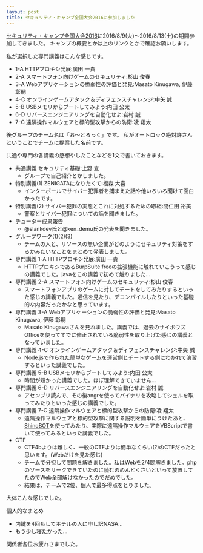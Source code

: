 ```yaml
---
layout: post
title: セキュリティ・キャンプ全国大会2016に参加しました
---
```


[セキュリティ・キャンプ全国大会2016](https://www.ipa.go.jp/jinzai/camp/2016/zenkoku2016.html)に2016/8/9(火)～2016/8/13(土)の期間参加してきました。 
キャンプの概要とかは上のリンクとかで確認お願いします。 
 
私が選択した専門講義はこんな感じです。

- 1-A HTTPプロキシ発展:廣田 一貴 
- 2-A スマートフォン向けゲームのセキュリティ:杉山 俊春 
- 3-A Webアプリケーションの脆弱性の評価と発見:Masato Kinugawa, 伊藤 彰嗣 
- 4-C オンラインゲームアタック＆ディフェンスチャレンジ:中矢 誠 
- 5-B USBメモリからブートしてみよう:内田 公太 
- 6-D リバースエンジニアリングを自動化せよ:岩村 誠 
- 7-C 遠隔操作マルウェアと標的型攻撃からの防衛:凌 翔太 
 
 
後グループのチーム名は「お～とろっく」です。 
私がオートロック絶対許さんということでチームに提案した名前です。 
 
 
共通や専門の各講義の感想やしたことなどを1文で書いておきます。 

- 共通講義 セキュリティ基礎:上野 宣 
  - グループで自己紹介とかしました。 　　
- 特別講義(1) ZENIGATAになりたくて:福森 大喜 
  - インターポールでサイバー犯罪者を捕まえた話や他いろいろ聞けて面白かったです。
- 特別講義(2) サイバー犯罪の実態とこれに対処するための取組:間仁田 裕美 
  - 警察とサイバー犯罪についての話を聞きました。 
- チューター成果報告 
  - @slankdev氏と@ken_demu氏の発表を聞きました。 
- グループワーク(1)(2)(3) 
  - チームの人と、リソースの無い企業がどのようにセキュリティ対策をするかみたいなことをまとめて発表しました。 
- 専門講義 1-A HTTPプロキシ発展:廣田 一貴 
  - HTTPプロキシであるBurpSuite freeの拡張機能に触れていこうって感じの講義でした。javaをこの講義で初めて触りました... 
- 専門講義 2-A スマートフォン向けゲームのセキュリティ:杉山 俊春 
  - スマートフォンアプリのゲームに対してチートをしてみたりするといった感じの講義でした。通信を見たり、デコンパイルしたりといった基礎的な内容だったかなと思っています。 
- 専門講義 3-A Webアプリケーションの脆弱性の評価と発見:Masato Kinugawa, 伊藤 彰嗣 
  - Masato Kinugawaさんを見れました。講義では、過去のサイボウズOfficeを使ってすでに修正されている脆弱性を取り上げた感じの講義となっていました。 
- 専門講義 4-C オンラインゲームアタック＆ディフェンスチャレンジ:中矢 誠 
  - Node.jsで作られた簡単なゲームを運営側とチートする側にわかれて演習するといった講義でした。 
- 専門講義 5-B USBメモリからブートしてみよう:内田 公太 
  - 時間が短かった講義でした。ほぼ理解できていません... 
- 専門講義 6-D リバースエンジニアリングを自動化せよ:岩村 誠
  - アセンブリ読んで、その後angrを使ってバイナリを攻略してシェルを取ってみたりといった感じの講義でした。 
- 専門講義 7-C 遠隔操作マルウェアと標的型攻撃からの防衛:凌 翔太 
  - 遠隔操作マルウェアと標的型攻撃に関する説明を簡単にうけたあと、[ShinoBOT](http://shinobot.com/top.php)を使ってみたり、実際に遠隔操作マルウェアをVBScriptで書いて使ってみるといった講義でした。 
- CTF 
  - CTF4bよりは難しく、一般のCTFよりは簡単なくらい(?)のCTFだったと思います。(Webだけを見た感じ)
  - チームで分担して問題を解きました。私はWebを2/4問解きました。phpのソースをリークできていたのに読むのめんどくさいといって放置してたのでWeb全部解けなかったのでだめでした。 
  - 結果は、チームで2位、個人で最多得点をとりました。 
 
 
大体こんな感じでした。 
 
個人的なまとめ 

- 内鍵を4回もしてホテルの人に申し訳NASA... 
- もう少し寝たかった... 
 
 
 
関係者各位お疲れさまでした。 

